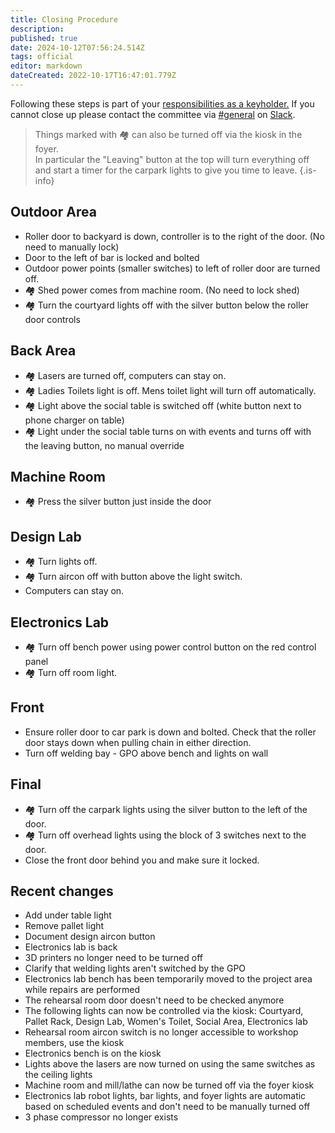 ```yaml
---
title: Closing Procedure
description: 
published: true
date: 2024-10-12T07:56:24.514Z
tags: official
editor: markdown
dateCreated: 2022-10-17T16:47:01.779Z
---
```


Following these steps is part of your [responsibilities as a keyholder.](/docs/policies/keyholder_responsibilities) If you cannot close up please contact the committee via [\#general](slack://channel?team=T0LQE2JNR&id=C0LQBEQ2Y) on [Slack](https://perart.io/slack).

> Things marked with 🏘️ can also be turned off via the kiosk in the foyer.<br>In particular the "Leaving" button at the top will turn everything off and start a timer for the carpark lights to give you time to leave.
{.is-info}

## Outdoor Area

* Roller door to backyard is down, controller is to the right of the door. (No need to manually lock)
* Door to the left of bar is locked and bolted
* Outdoor power points (smaller switches) to left of roller door are turned off.
* 🏘️ Shed power comes from machine room. (No need to lock shed)
* 🏘️ Turn the courtyard lights off with the silver button below the roller door controls

## Back Area

* 🏘️ Lasers are turned off, computers can stay on.
* 🏘️ Ladies Toilets light is off. Mens toilet light will turn off automatically.
* 🏘️ Light above the social table is switched off (white button next to phone charger on table)
* 🏘️ Light under the social table turns on with events and turns off with the leaving button, no manual override

## Machine Room

* 🏘️ Press the silver button just inside the door

## Design Lab

* 🏘️ Turn lights off.
* 🏘 Turn aircon off with button above the light switch.
* Computers can stay on.

## Electronics Lab

* 🏘️ Turn off bench power using power control button on the red control panel
* 🏘️ Turn off room light.

## Front

* Ensure roller door to car park is down and bolted. Check that the roller door stays down when pulling chain in either direction.
* Turn off welding bay - GPO above bench and lights on wall

## Final

* 🏘️ Turn off the carpark lights using the silver button to the left of the door.
* 🏘️ Turn off overhead lights using the block of 3 switches next to the door.
* Close the front door behind you and make sure it locked.

## Recent changes

* Add under table light
* Remove pallet light
* Document design aircon button
* Electronics lab is back
* 3D printers no longer need to be turned off
* Clarify that welding lights aren't switched by the GPO
* Electronics lab bench has been temporarily moved to the project area while repairs are performed
* The rehearsal room door doesn't need to be checked anymore
* The following lights can now be controlled via the kiosk: Courtyard, Pallet Rack, Design Lab, Women's Toilet, Social Area, Electronics lab
* Rehearsal room aircon switch is no longer accessible to workshop members, use the kiosk
* Electronics bench is on the kiosk
* Lights above the lasers are now turned on using the same switches as the ceiling lights
* Machine room and mill/lathe can now be turned off via the foyer kiosk
* Electronics lab robot lights, bar lights, and foyer lights are automatic based on scheduled events and don't need to be manually turned off
* 3 phase compressor no longer exists
